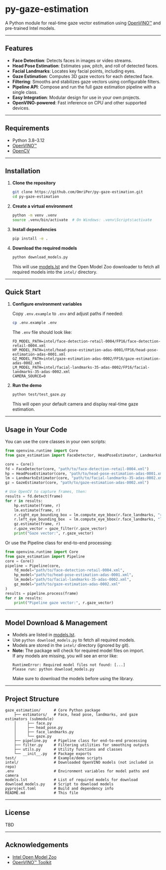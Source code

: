 # py-gaze-estimation

A Python module for real-time gaze vector estimation using [OpenVINO™](https://docs.openvino.ai/2025/index.html) and pre-trained Intel models.

---

## Features

- **Face Detection**: Detects faces in images or video streams.
- **Head Pose Estimation**: Estimates yaw, pitch, and roll of detected faces.
- **Facial Landmarks**: Locates key facial points, including eyes.
- **Gaze Estimation**: Computes 3D gaze vectors for each detected face.
- **Filtering**: Smooths and stabilizes gaze vectors using configurable filters.
- **Pipeline API**: Compose and run the full gaze estimation pipeline with a single class.
- **Easy Integration**: Modular design for use in your own projects.
- **OpenVINO-powered**: Fast inference on CPU and other supported devices.

---

## Requirements

- Python 3.8–3.12
- [OpenVINO™](https://pypi.org/project/openvino-dev/)
- [OpenCV](https://pypi.org/project/opencv-python/)

---

## Installation

1. **Clone the repository**
    ```sh
    git clone https://github.com/OmriPer/py-gaze-estimation.git
    cd py-gaze-estimation
    ```

2. **Create a virtual environment**
    ```sh
    python -m venv .venv
    source .venv/bin/activate  # On Windows: .venv\Scripts\activate
    ```

3. **Install dependencies**
    ```sh
    pip install -e .
    ```

4. **Download the required models**
    ```sh
    python download_models.py
    ```
    This will use [models.lst](models.lst) and the Open Model Zoo downloader to fetch all required models into the `intel/` directory.

---

## Quick Start

1. **Configure environment variables**

    Copy `.env.example` to `.env` and adjust paths if needed:
    ```sh
    cp .env.example .env
    ```

    The `.env` file should look like:
    ```
    FD_MODEL_PATH=intel/face-detection-retail-0004/FP16/face-detection-retail-0004.xml
    HP_MODEL_PATH=intel/head-pose-estimation-adas-0001/FP16/head-pose-estimation-adas-0001.xml
    GZ_MODEL_PATH=intel/gaze-estimation-adas-0002/FP16/gaze-estimation-adas-0002.xml
    LM_MODEL_PATH=intel/facial-landmarks-35-adas-0002/FP16/facial-landmarks-35-adas-0002.xml
    CAMERA_SOURCE=0
    ```

2. **Run the demo**
    ```sh
    python test/test_gaze.py
    ```
    This will open your default camera and display real-time gaze estimation.

---

## Usage in Your Code

You can use the core classes in your own scripts:

```python
from openvino.runtime import Core
from gaze_estimation import FaceDetector, HeadPoseEstimator, LandmarksEstimator, GazeEstimator, Filter, Pipeline

core = Core()
fd = FaceDetector(core, "path/to/face-detection-retail-0004.xml")
hp = HeadPoseEstimator(core, "path/to/head-pose-estimation-adas-0001.xml")
lm = LandmarksEstimator(core, "path/to/facial-landmarks-35-adas-0002.xml")
gz = GazeEstimator(core, "path/to/gaze-estimation-adas-0002.xml")

# Use OpenCV to capture frames, then:
results = fd.detect(frame)
for r in results:
    hp.estimate(frame, r)
    lm.estimate(frame, r)
    r.right_eye_bounding_box = lm.compute_eye_bbox(r.face_landmarks, "right_eye")
    r.left_eye_bounding_box  = lm.compute_eye_bbox(r.face_landmarks, "left_eye")
    gz.estimate(frame, r)
    r.gaze_vector = gaze_filter(r.gaze_vector)
    print("Gaze vector:", r.gaze_vector)
```

Or use the Pipeline class for end-to-end processing:
```python
from openvino.runtime import Core
from gaze_estimation import Pipeline
core = Core()
pipeline = Pipeline(core,
    fd_model="path/to/face-detection-retail-0004.xml",
    hp_model="path/to/head-pose-estimation-adas-0001.xml",
    lm_model="path/to/facial-landmarks-35-adas-0002.xml",
    gz_model="path/to/gaze-estimation-adas-0002.xml"
)
results = pipeline.process(frame)
for r in results:
    print("Pipeline gaze vector:", r.gaze_vector)
```

---

## Model Download & Management

- Models are listed in [models.lst](models.lst).
- Use `python download_models.py` to fetch all required models.
- Models are stored in the `intel/` directory (ignored by git).
- **Note:** The package will check for required model files on import.  
  If any models are missing, you will see an error like:
  ```
  RuntimeError: Required model files not found: [...]
  Please run: python download_models.py
  ```
  Make sure to download the models before using the library.

---

## Project Structure

```
gaze_estimation/      # Core Python package
    ├── estimators/   # Face, head pose, landmarks, and gaze estimators (submodule)
    │     ├── face.py
    │     ├── head_pose.py
    │     ├── face_landmarks.py
    │     └── gaze.py
    ├── pipeline.py   # Pipeline class for end-to-end processing
    ├── filter.py     # Filtering utilities for smoothing outputs
    ├── utils.py      # Utility functions and classes
    └── __init__.py   # Package exports
test/                 # Example/demo scripts
intel/                # Downloaded OpenVINO models (not included in repo)
.env                  # Environment variables for model paths and camera
models.lst            # List of required models for download
download_models.py    # Script to download models
pyproject.toml        # Build and dependency info
README.md             # This file
```

---

## License

TBD

---

## Acknowledgements

- [Intel Open Model Zoo](https://github.com/openvinotoolkit/open_model_zoo)
- [OpenVINO™ Toolkit](https://github.com/openvinotoolkit/openvino)